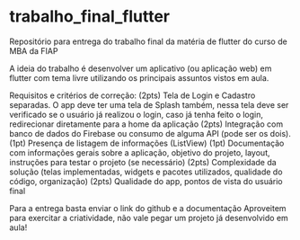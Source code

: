 # trabalho_final_flutter
Repositório para entrega do trabalho final da matéria de flutter do curso de MBA da FIAP

A ideia do trabalho é desenvolver um aplicativo (ou aplicação web) em flutter com tema livre utilizando os principais assuntos vistos em aula.

Requisitos e critérios de correção: 
(2pts) Tela de Login e Cadastro separadas. O app deve ter uma tela de Splash também, nessa tela deve ser verificado se o usuário já realizou o login, caso já tenha feito o login, redirecionar diretamente para a home da aplicação
(2pts) Integração com banco de dados do Firebase ou consumo de alguma API (pode ser os dois).
(1pt) Presença de listagem de informações (ListView)
(1pt) Documentação com informações gerais sobre a aplicação, objetivo do projeto, layout, instruções para testar o projeto (se necessário)
(2pts) Complexidade da solução (telas implementadas, widgets e pacotes utilizados, qualidade do código, organização)
(2pts) Qualidade do app, pontos de vista do usuário final

Para a entrega basta enviar o link do github e a documentação
Aproveitem para exercitar a criatividade, não vale pegar um projeto já desenvolvido em aula!
